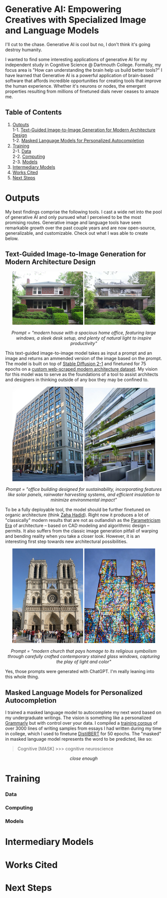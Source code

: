 # Generative AI: Empowering Creatives with Specialized Image and Language Models

I'll cut to the chase. Generative AI is cool but no, I don't think it's going destroy humanity.

I wanted to find some interesting applications of generative AI for my independent study in Cognitive Science @ Dartmouth College. Formally, my focus  area is "How can understanding the brain help us build better tools?" I have learned that Generative AI is a powerful application of brain-based software that affords incredible opportunities for creating tools that improve the human experience. Whether it's neurons or nodes, the emergent properties resulting from millions of finetuned dials never ceases to amaze me.

## Table of Contents

1. [Outputs](#outputs)  
1-1. [Text-Guided Image-to-Image Generation for Modern Architecture Design](##text-guided-image-to-image-generation-for-modern-architecture-design)  
1-2. [Masked Language Models for Personalized Autocompletion](##masked-language-models-for-personalized-autocompletion)  
2. [Training](#training)  
2-1. [Data](###data)  
2-2. [Computing](###computing)  
2-3. [Models](###models)  
3. [Intermediary Models](#intermediary-models)  
4. [Works Cited](#works-cited)  
5. [Next Steps](#next-steps)  

# Outputs

My best findings comprise the following tools. I cast a wide net into the pool of generative AI and only pursued what I perceived to be the most promising routes. Generative image and language tools have seen remarkable growth over the past couple years and are now open-source, generalizable, and customizable. Check out what I was able to create below.

## Text-Guided Image-to-Image Generation for Modern Architecture Design

<p align="center">
    <img src="Outputs/GenerativeArchitecture/Img2Img/House/Input.jpg" alt="Input Image" width="45%" />
    <img src="./Outputs/GenerativeArchitecture/Img2Img/House/Out5.png" alt="Output Image" width="45%" />
</p>

<p align="center">
    <em>Prompt = "modern house with a spacious home office, featuring large windows, a sleek desk setup, and plenty of natural light to inspire productivity"</em>
</p>

This text-guided image-to-image model takes as input a prompt and an image and returns an ammended version of the image based on the prompt. The model is built on top of [Stable Diffusion 2-1](https://huggingface.co/stabilityai/stable-diffusion-2-1-base) and finetuned for 75 epochs on a [custom web-scraped modern architecture dataset](https://huggingface.co/datasets/benlehrburger/modern-architecture). My vision for this model was to serve as the foundations of a tool to assist architects and designers in thinking outside of any box they may be confined to.

<p align="center">
    <img src="Outputs/GenerativeArchitecture/Img2Img/Office/Example-1/Input.jpg" alt="Input Image" width="45%" />
    <img src="Outputs/GenerativeArchitecture/Img2Img/Office/Example-1/Out1.png" alt="Output Image" width="45%" />
</p>

<p align="center">
    <em>Prompt = "office building designed for sustainability, incorporating features like solar panels, rainwater harvesting systems, and efficient insulation to minimize environmental impact"</em>
</p>

To be a fully deployable tool, the model should be further finetuned on organic architecture (think [Zaha Hadid](https://www.zaha-hadid.com/)). Right now it produces a lot of "classically" modern results that are not as outlandish as the [Parametricism Era](https://en.wikipedia.org/wiki/Parametricism) of architecture – based on CAD modeling and algorithmic design – permits. It also suffers from the classic image generation pitfall of warping and bending reality when you take a closer look. However, it is an interesting first step towards new architectural possibilities.

<p align="center">
    <img src="Outputs/GenerativeArchitecture/Img2Img/Church/Input.jpg" alt="Input Image" width="45%" />
    <img src="Outputs/GenerativeArchitecture/Img2Img/Church/Out1.png" alt="Output Image" width="45%" />
</p>

<p align="center">
    <em>Prompt = "modern church that pays homage to its religious symbolism through carefully crafted contemporary stained glass windows, capturing the play of light and color"</em>
</p>

Yes, those prompts were generated with ChatGPT. I'm really leaning into this whole thing.

## Masked Language Models for Personalized Autocompletion

I trained a masked language model to autocomplete my next word based on my undergraduate writings. The vision is something like a personalized [Grammarly](https://www.grammarly.com/) but with control over your data. I compiled a [training corpus](https://huggingface.co/datasets/benlehrburger/college-text-corpus) of over 3000 lines of writing samples from essays I had written during my time in college, which I used to finetune [DistilBERT](https://huggingface.co/distilbert-base-uncased) for 50 epochs. The "masked" in masked language model represents the word to be predicted, like so:

> Cognitive [MASK] >>> cognitive neuroscience
<p align="center">
    <em>close enough</em>
</p>

# Training

### Data

### Computing

### Models

# Intermediary Models

# Works Cited

# Next Steps




